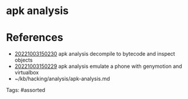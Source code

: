 # apk analysis

# References
- [20221003150230](/zet/20221003150230/) apk analysis decompile to bytecode and inspect objects
- [20221003150229](/zet/20221003150229/) apk analysis emulate a phone with genymotion and virtualbox
- ~/kb/hacking/analysis/apk-analysis.md

Tags:
    #assorted

